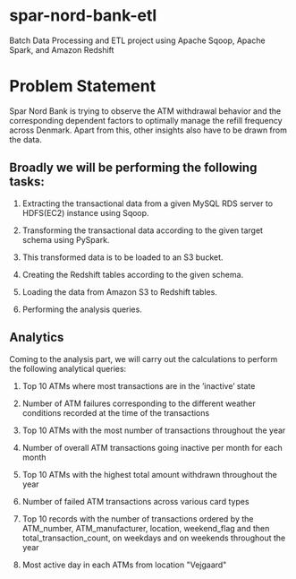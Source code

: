 # spar-nord-bank-etl
Batch Data Processing and ETL project using Apache Sqoop, Apache Spark, and Amazon Redshift

# Problem Statement
Spar Nord Bank is trying to observe the ATM withdrawal behavior and the corresponding dependent factors to optimally manage the refill frequency across Denmark. Apart from this, other insights also have to be drawn from the data.

## Broadly we will be performing the following tasks:

1. Extracting the transactional data from a given MySQL RDS server to HDFS(EC2) instance using Sqoop.

2. Transforming the transactional data according to the given target schema using PySpark. 

3. This transformed data is to be loaded to an S3 bucket.

4. Creating the Redshift tables according to the given schema.

5. Loading the data from Amazon S3 to Redshift tables.

6. Performing the analysis queries.

## Analytics

Coming to the analysis part, we will carry out the calculations to perform the following analytical queries:

1. Top 10 ATMs where most transactions are in the ’inactive’ state

2. Number of ATM failures corresponding to the different weather conditions recorded at the time of the transactions

3. Top 10 ATMs with the most number of transactions throughout the year

4. Number of overall ATM transactions going inactive per month for each month

5. Top 10 ATMs with the highest total amount withdrawn throughout the year

6. Number of failed ATM transactions across various card types

7. Top 10 records with the number of transactions ordered by the ATM_number, ATM_manufacturer, location, weekend_flag and then total_transaction_count, on weekdays and on weekends throughout the year

8. Most active day in each ATMs from location "Vejgaard"
